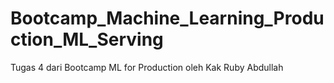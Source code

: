 # Bootcamp_Machine_Learning_Production_ML_Serving
Tugas 4 dari Bootcamp ML for Production oleh Kak Ruby Abdullah
